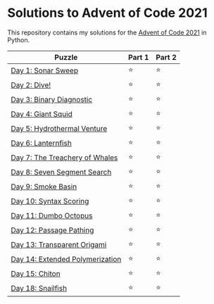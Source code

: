 # Solutions to Advent of Code 2021

This repository contains my solutions for the [Advent of Code 2021](https://adventofcode.com/2021) in Python.

|Puzzle|Part 1|Part 2|
|---|---|---|
|[Day 1: Sonar Sweep](https://adventofcode.com/2021/day/1)|&#11088;|&#11088;|
|[Day 2: Dive!](https://adventofcode.com/2021/day/2)|&#11088;|&#11088;|
|[Day 3: Binary Diagnostic](https://adventofcode.com/2021/day/3)|&#11088;|&#11088;|
|[Day 4: Giant Squid](https://adventofcode.com/2021/day/4)|&#11088;|&#11088;|
|[Day 5: Hydrothermal Venture](https://adventofcode.com/2021/day/5)|&#11088;|&#11088;|
|[Day 6: Lanternfish](https://adventofcode.com/2021/day/6)|&#11088;|&#11088;|
|[Day 7: The Treachery of Whales](https://adventofcode.com/2021/day/7)|&#11088;|&#11088;|
|[Day 8: Seven Segment Search](https://adventofcode.com/2021/day/8)|&#11088;|&#11088;|
|[Day 9: Smoke Basin](https://adventofcode.com/2021/day/9)|&#11088;|&#11088;|
|[Day 10: Syntax Scoring](https://adventofcode.com/2021/day/10)|&#11088;|&#11088;|
|[Day 11: Dumbo Octopus](https://adventofcode.com/2021/day/11)|&#11088;|&#11088;|
|[Day 12: Passage Pathing](https://adventofcode.com/2021/day/12)|&#11088;|&#11088;|
|[Day 13: Transparent Origami](https://adventofcode.com/2021/day/13)|&#11088;|&#11088;|
|[Day 14: Extended Polymerization](https://adventofcode.com/2021/day/14)|&#11088;|&#11088;|
|[Day 15: Chiton](https://adventofcode.com/2021/day/15)|&#11088;|&#11088;|
|[Day 18: Snailfish](https://adventofcode.com/2021/day/18)|&#11088;|&#11088;|
